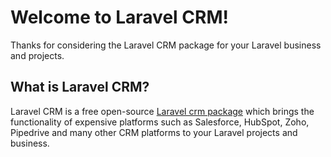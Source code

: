 # Welcome to Laravel CRM!

Thanks for considering the Laravel CRM package for your Laravel business and projects. 

## What is Laravel CRM?

Laravel CRM is a free open-source [Laravel crm package](https://laravelcrm.com) which brings the functionality of expensive platforms such as Salesforce, HubSpot, Zoho, Pipedrive and many other CRM platforms to your Laravel projects and business.